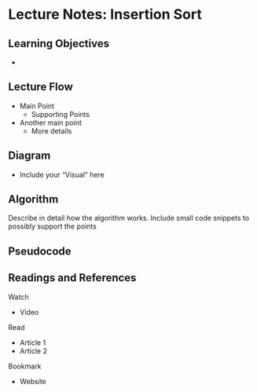 # Lecture Notes: Insertion Sort

## Learning Objectives
-

## Lecture Flow
- Main Point
  - Supporting Points
- Another main point
  - More details

## Diagram
- Include your “Visual” here

## Algorithm
Describe in detail how the algorithm works. Include small code snippets to possibly support the points

## Pseudocode

## Readings and References
Watch
- Video

Read
- Article 1
- Article 2

Bookmark
- Website